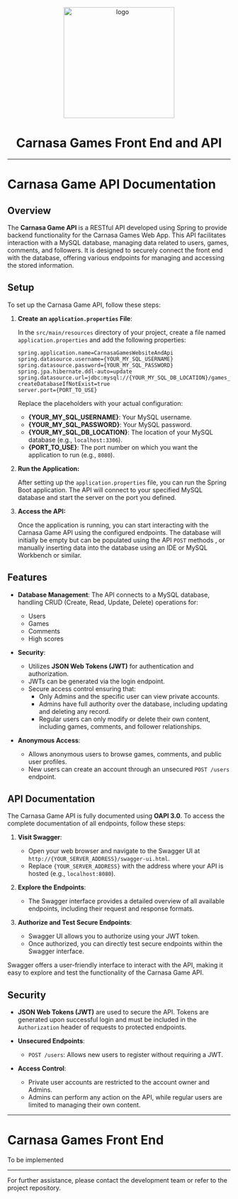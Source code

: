 <p align = "center">
  <img src="https://c10.patreonusercontent.com/4/patreon-media/p/reward/6427525/ec27b79864154c408c96a3da0060597c/eyJ3Ijo0MDB9/1.png?token-time=2145916800&token-hash=n97ZZzLYnoGyf-NSqMVqa4OgIejf7EKiybVuk9xyPYA%3D" alt="logo" width = 250px>
</p>
<p align = "center">
  <h1 align = "center">Carnasa Games Front End and API</h1>
</p>

---

# Carnasa Game API Documentation

## Overview

The **Carnasa Game API** is a RESTful API developed using Spring to provide backend functionality for the Carnasa Games Web App. This API facilitates interaction with a MySQL database, managing data related to users, games, comments, and followers. It is designed to securely connect the front end with the database, offering various endpoints for managing and accessing the stored information.

## Setup

To set up the Carnasa Game API, follow these steps:

1. **Create an `application.properties` File**:
   
   In the `src/main/resources` directory of your project, create a file named `application.properties` and add the following properties:

   ```properties
   spring.application.name=CarnasaGamesWebsiteAndApi
   spring.datasource.username={YOUR_MY_SQL_USERNAME}
   spring.datasource.password={YOUR_MY_SQL_PASSWORD}
   spring.jpa.hibernate.ddl-auto=update
   spring.datasource.url=jdbc:mysql://{YOUR_MY_SQL_DB_LOCATION}/games_website?createDatabaseIfNotExist=true
   server.port={PORT_TO_USE}
   ```
   Replace the placeholders with your actual configuration:

    - **{YOUR_MY_SQL_USERNAME}**: Your MySQL username.
    - **{YOUR_MY_SQL_PASSWORD}**: Your MySQL password.
    - **{YOUR_MY_SQL_DB_LOCATION}**: The location of your MySQL database (e.g., `localhost:3306`).
    - **{PORT_TO_USE}**: The port number on which you want the application to run (e.g., `8080`).

2. **Run the Application:**

    After setting up the `application.properties` file, you can run the Spring Boot application. The API will connect to your specified MySQL database and start the server on the port you defined.

3. **Access the API:**

    Once the application is running, you can start interacting with the Carnasa Game API using the configured endpoints. The database will initially be empty but can be populated using the API `POST` methods , or manually inserting data into the database using an IDE or MySQL Workbench or similar.


## Features

- **Database Management**: The API connects to a MySQL database, handling CRUD (Create, Read, Update, Delete) operations for:
  - Users
  - Games
  - Comments
  - High scores

- **Security**: 
  - Utilizes **JSON Web Tokens (JWT)** for authentication and authorization.
  - JWTs can be generated via the login endpoint.
  - Secure access control ensuring that:
    - Only Admins and the specific user can view private accounts.
    - Admins have full authority over the database, including updating and deleting any record.
    - Regular users can only modify or delete their own content, including games, comments, and follower relationships.

- **Anonymous Access**:
  - Allows anonymous users to browse games, comments, and public user profiles.
  - New users can create an account through an unsecured `POST /users` endpoint.

## API Documentation

The Carnasa Game API is fully documented using **OAPI 3.0**. To access the complete documentation of all endpoints, follow these steps:

1. **Visit Swagger**:
   - Open your web browser and navigate to the Swagger UI at `http://{YOUR_SERVER_ADDRESS}/swagger-ui.html`.
   - Replace `{YOUR_SERVER_ADDRESS}` with the address where your API is hosted (e.g., `localhost:8080`).

2. **Explore the Endpoints**:
   - The Swagger interface provides a detailed overview of all available endpoints, including their request and response formats.

3. **Authorize and Test Secure Endpoints**:
   - Swagger UI allows you to authorize using your JWT token.
   - Once authorized, you can directly test secure endpoints within the Swagger interface.

Swagger offers a user-friendly interface to interact with the API, making it easy to explore and test the functionality of the Carnasa Game API.

## Security

- **JSON Web Tokens (JWT)** are used to secure the API. Tokens are generated upon successful login and must be included in the `Authorization` header of requests to protected endpoints.

- **Unsecured Endpoints**:
  - `POST /users`: Allows new users to register without requiring a JWT.

- **Access Control**:
  - Private user accounts are restricted to the account owner and Admins.
  - Admins can perform any action on the API, while regular users are limited to managing their own content.


---

# Carnasa Games Front End 

To be implemented

---

For further assistance, please contact the development team or refer to the project repository.
